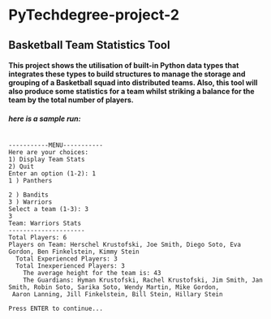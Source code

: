 # PyTechdegree-project-2
## Basketball Team Statistics Tool

#### This project shows the utilisation of built-in Python data types that integrates these types to build structures to manage the storage and grouping of a Basketball squad into distributed teams. Also, this tool will also produce some statistics for a team whilst striking a balance for the team by the total number of players.


##### here is a sample run:
```BASKETBALL TEAM STATS TOOL

-----------MENU-----------
Here are your choices:
1) Display Team Stats
2) Quit
Enter an option (1-2): 1
1 ) Panthers

2 ) Bandits
3 ) Warriors
Select a team (1-3): 3
3
Team: Warriors Stats
---------------------
Total Players: 6
Players on Team: Herschel Krustofski, Joe Smith, Diego Soto, Eva Gordon, Ben Finkelstein, Kimmy Stein
  Total Experienced Players: 3
  Total Inexperienced Players: 3
    The average height for the team is: 43
    The Guardians: Hyman Krustofski, Rachel Krustofski, Jim Smith, Jan Smith, Robin Soto, Sarika Soto, Wendy Martin, Mike Gordon,
 Aaron Lanning, Jill Finkelstein, Bill Stein, Hillary Stein

Press ENTER to continue...
